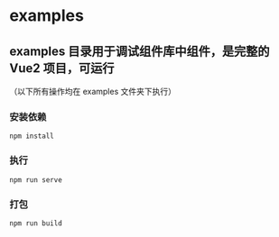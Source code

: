 # examples

## examples 目录用于调试组件库中组件，是完整的 Vue2 项目，可运行

（以下所有操作均在 examples 文件夹下执行）

### 安装依赖 
```
npm install
```

### 执行
```
npm run serve
```

### 打包
```
npm run build
```

